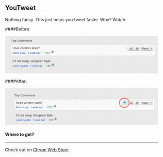 YouTweet
--------

Nothing fancy. This just helps you tweet faster. Why? Watch:

####Before:

![Before](https://github.com/knd/YouTweet/raw/master/img/beforeTweet.png)

####After:

![After](https://github.com/knd/YouTweet/raw/master/img/afterTweet.png)

#### Where to get?
------------------
Check out on [Chrom Web Store](https://chrome.google.com/webstore/detail/you-tweet-comments/kbnmcfnofnciheigodidmpggkjgedigo?hl=en-US&utm_source=chrome-ntp-launcher).

